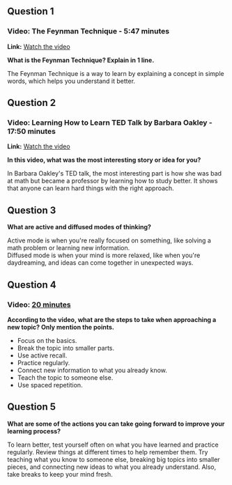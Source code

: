 ## Question 1

### Video: The Feynman Technique - 5:47 minutes

**Link:** [Watch the video](https://www.youtube.com/watch?v=_f-qkGJBPts)

**What is the Feynman Technique? Explain in 1 line.**  

The Feynman Technique is a way to learn by explaining a concept in simple words, which helps you understand it better.

## Question 2

### Video: Learning How to Learn TED Talk by Barbara Oakley - 17:50 minutes

**Link:** [Watch the video](https://www.youtube.com/watch?v=O96fE1E-rf8)

**In this video, what was the most interesting story or idea for you?**  

In Barbara Oakley's TED talk, the most interesting part is how she was bad at math but became a professor by learning how to study better. It shows that anyone can learn hard things with the right approach.

## Question 3

**What are active and diffused modes of thinking?**  

Active mode is when you're really focused on something, like solving a math problem or learning new information.  
Diffused mode is when your mind is more relaxed, like when you're daydreaming, and ideas can come together in unexpected ways.

## Question 4

### Video: [20 minutes](https://www.youtube.com/watch?v=5MgBikgcWnY)

**According to the video, what are the steps to take when approaching a new topic? Only mention the points.**  
- Focus on the basics.  
- Break the topic into smaller parts.  
- Use active recall.  
- Practice regularly.  
- Connect new information to what you already know.  
- Teach the topic to someone else.  
- Use spaced repetition.

## Question 5

**What are some of the actions you can take going forward to improve your learning process?**  

To learn better, test yourself often on what you have learned and practice regularly. Review things at different times to help remember them. Try teaching what you know to someone else, breaking big topics into smaller pieces, and connecting new ideas to what you already understand. Also, take breaks to keep your mind fresh.

